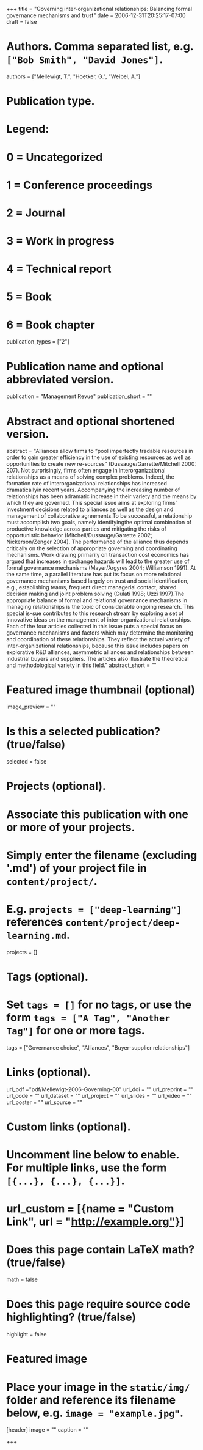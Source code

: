 +++
title = "Governing inter-organizational relationships: Balancing formal governance mechanisms and trust"
date = 2006-12-31T20:25:17-07:00
draft = false

# Authors. Comma separated list, e.g. `["Bob Smith", "David Jones"]`.
authors = ["Mellewigt, T.", "Hoetker, G.", "Weibel, A."]

# Publication type.
# Legend:
# 0 = Uncategorized
# 1 = Conference proceedings
# 2 = Journal
# 3 = Work in progress
# 4 = Technical report
# 5 = Book
# 6 = Book chapter
publication_types = ["2"]

# Publication name and optional abbreviated version.
publication = "Management Revue"
publication_short = ""

# Abstract and optional shortened version.
abstract = "Alliances allow firms to “pool imperfectly tradable resources in order to gain greater efficiency in the use of existing resources as well as opportunities to create new re-sources” (Dussauge/Garrette/Mitchell 2000: 207). Not surprisingly, firms often engage in interorganizational relationships as a means of solving complex problems. Indeed, the formation rate of interorganizational relationships has increased dramaticallyin recent years. Accompanying the increasing number of relationships has been adramatic increase in their variety and the means by which they are governed. This special issue aims at exploring firms’ investment decisions related to alliances as well as the design and management of collaborative agreements.To be successful, a relationship must accomplish two goals, namely identifyingthe optimal combination of productive knowledge across parties and mitigating the risks of opportunistic behavior (Mitchell/Dussauge/Garrette 2002; Nickerson/Zenger 2004). The performance of the alliance thus depends critically on the selection of appropriate governing and coordinating mechanisms. Work drawing primarily on transaction cost economics has argued that increases in exchange hazards will lead to the greater use of formal governance mechanisms (Mayer/Argyres 2004; Williamson 1991). At the same time, a parallel literature has put its focus on more relational governance mechanisms based largely on trust and social identification, e.g., establishing teams, frequent direct managerial contact, shared decision making and joint problem solving (Gulati 1998; Uzzi 1997).The appropriate balance of formal and relational governance mechanisms in managing relationships is the topic of considerable ongoing research. This special is-sue contributes to this research stream by exploring a set of innovative ideas on the management of inter-organizational relationships. Each of the four articles collected in this issue puts a special focus on governance mechanisms and factors which may determine the monitoring and coordination of these relationships. They reflect the actual variety of inter-organizational relationships, because this issue includes papers on explorative R&D alliances, asymmetric alliances and relationships between industrial buyers and suppliers. The articles also illustrate the theoretical and methodological variety in this field."
abstract_short = ""

# Featured image thumbnail (optional)
image_preview = ""

# Is this a selected publication? (true/false)
selected = false

# Projects (optional).
#   Associate this publication with one or more of your projects.
#   Simply enter the filename (excluding '.md') of your project file in `content/project/`.
#   E.g. `projects = ["deep-learning"]` references `content/project/deep-learning.md`.
projects = []

# Tags (optional).
#   Set `tags = []` for no tags, or use the form `tags = ["A Tag", "Another Tag"]` for one or more tags.
tags = ["Governance choice", "Alliances",  "Buyer-supplier relationships"]

# Links (optional).
url_pdf ="pdf/Mellewigt-2006-Governing-00"
url_doi = ""
url_preprint = ""
url_code = ""
url_dataset = ""
url_project = ""
url_slides = ""
url_video = ""
url_poster = ""
url_source = ""

# Custom links (optional).
#   Uncomment line below to enable. For multiple links, use the form `[{...}, {...}, {...}]`.
# url_custom = [{name = "Custom Link", url = "http://example.org"}]

# Does this page contain LaTeX math? (true/false)
math = false

# Does this page require source code highlighting? (true/false)
highlight = false

# Featured image
# Place your image in the `static/img/` folder and reference its filename below, e.g. `image = "example.jpg"`.
[header]
image = ""
caption = ""

+++
